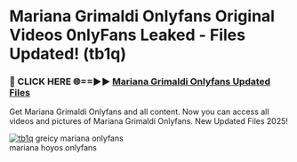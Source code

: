 # Mariana Grimaldi Onlyfans Original Videos 0nlyFans Leaked - Files Updated! (tb1q)

<h3>🔴 CLICK HERE 🌐==►► <a href="https://tinyurl.com/4seja8ks" rel="nofollow">Mariana Grimaldi Onlyfans Updated Files</a></h3>

Get Mariana Grimaldi Onlyfans and all content. Now you can access all videos and pictures of Mariana Grimaldi Onlyfans. New Updated Files 2025!

[![tb1q](https://i.imgur.com/EWjZXRe.gif)](https://tinyurl.com/4seja8ks)
greicy mariana onlyfans<br>
mariana hoyos onlyfans